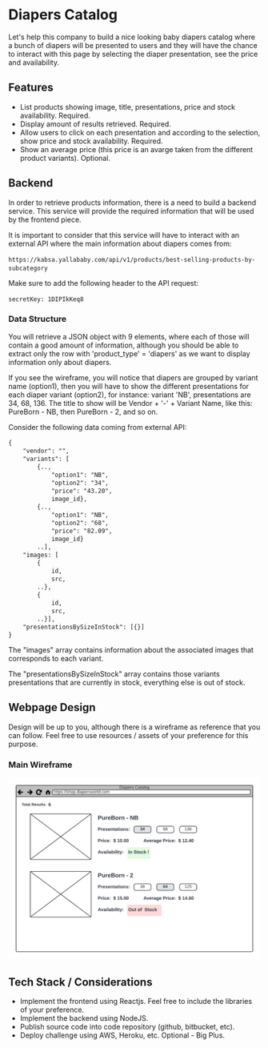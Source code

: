 # Diapers Catalog

Let's help this company to build a nice looking baby diapers catalog where a bunch of diapers will be presented to users and they will have the chance to interact with this page by selecting the diaper presentation, see the price and availability.

## Features

- List products showing image, title, presentations, price and stock availability. Required.
- Display amount of results retrieved. Required.
- Allow users to click on each presentation and according to the selection, show price and stock availability. Required.
- Show an average price (this price is an avarge taken from the different product variants). Optional.

## Backend

In order to retrieve products information, there is a need to build a backend service. This service will provide the required information that will be used by the frontend piece.

It is important to consider that this service will have to interact with an external API where the main information about diapers comes from:

`https://kabsa.yallababy.com/api/v1/products/best-selling-products-by-subcategory`

Make sure to add the following header to the API request:

`secretKey: 1DIPIkKeq8`

### Data Structure

You will retrieve a JSON object with 9 elements, where each of those will contain a good amount of information, although you should be able to extract only the row with 'product_type' = 'diapers' as we want to display information only about diapers. 

If you see the wireframe, you will notice that diapers are grouped by variant name (option1), then you will have to show the different presentations for each diaper variant (option2), for instance: variant 'NB', presentations are 34, 68, 136. The title to show will be Vendor + '-' + Variant Name, like this: PureBorn - NB, then PureBorn - 2, and so on.

Consider the following data coming from external API:


    {
        "vendor": "",
        "variants": [
            {.., 
                "option1": "NB", 
                "option2": "34", 
                "price": "43.20", 
                image_id}, 
            {.., 
                "option1": "NB", 
                "option2": "68", 
                "price": "82.09", 
                image_id} 
            ..],
        "images: [
            {   
                id, 
                src, 
            ..}, 
            {   
                id, 
                src, 
            ..}],
        "presentationsBySizeInStock": [{}]
    }

The "images" array contains information about the associated images that corresponds to each variant.

The "presentationsBySizeInStock" array contains those variants presentations that are currently in stock, everything else is out of stock.

## Webpage Design

Design will be up to you, although there is a wireframe as reference that you can follow. Feel free to use resources / assets of your preference for this purpose.

### Main Wireframe

![Main Wireframe](https://github.com/eurekalabs-io/challenges/blob/main/fullstack/mums-deals/wireframes/diapers-catalog.png)

## Tech Stack / Considerations

- Implement the frontend using Reactjs. Feel free to include the libraries of your preference.
- Implement the backend using NodeJS. 
- Publish source code into code repository (github, bitbucket, etc).
- Deploy challenge using AWS, Heroku, etc. Optional - Big Plus.
